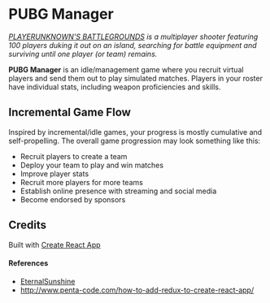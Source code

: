 # PUBG Manager
*[PLAYERUNKNOWN'S BATTLEGROUNDS](www.playbattlegrounds.com) is a multiplayer shooter featuring 100 players duking it out on an island, searching for battle equipment and surviving until one player (or team) remains.*

**PUBG Manager** is an idle/management game where you recruit virtual players and send them out to play simulated matches. Players in your roster have individual stats, including weapon proficiencies and skills.

## Incremental Game Flow
Inspired by incremental/idle games, your progress is mostly cumulative and self-propelling. The overall game progression may look something like this:

* Recruit players to create a team
* Deploy your team to play and win matches
* Improve player stats
* Recruit more players for more teams
* Establish online presence with streaming and social media
* Become endorsed by sponsors

## Credits
Built with [Create React App](https://github.com/facebookincubator/create-react-app)

#### References
* [EternalSunshine](https://github.com/GGulati/EternalSunshine)
* http://www.penta-code.com/how-to-add-redux-to-create-react-app/